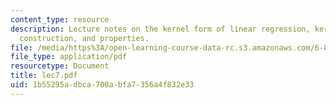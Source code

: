 ```yaml
---
content_type: resource
description: Lecture notes on the kernel form of linear regression, kernels, examples,
  construction, and properties.
file: /media/https%3A/open-learning-course-data-rc.s3.amazonaws.com/6-867-machine-learning-fall-2006/1b55295adbca700abfa7356a4f832e33_lec7.pdf
file_type: application/pdf
resourcetype: Document
title: lec7.pdf
uid: 1b55295a-dbca-700a-bfa7-356a4f832e33
---
```

